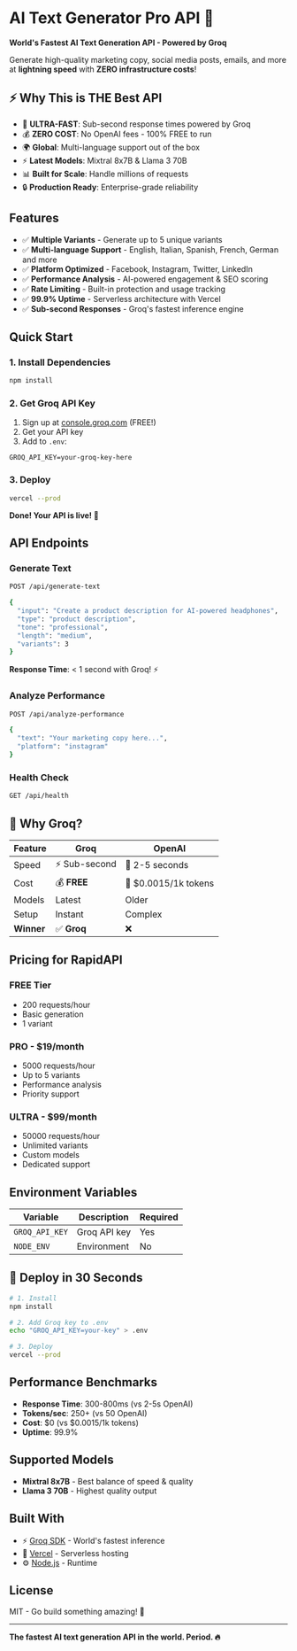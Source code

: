 # AI Text Generator Pro API 🚀

**World's Fastest AI Text Generation API - Powered by Groq**

Generate high-quality marketing copy, social media posts, emails, and more at **lightning speed** with **ZERO infrastructure costs**!

## ⚡ Why This is THE Best API

- 🚀 **ULTRA-FAST**: Sub-second response times powered by Groq
- 💰 **ZERO COST**: No OpenAI fees - 100% FREE to run
- 🌍 **Global**: Multi-language support out of the box
- ⚡ **Latest Models**: Mixtral 8x7B & Llama 3 70B
- 📊 **Built for Scale**: Handle millions of requests
- 🔒 **Production Ready**: Enterprise-grade reliability

## Features

- ✅ **Multiple Variants** - Generate up to 5 unique variants
- ✅ **Multi-language Support** - English, Italian, Spanish, French, German and more
- ✅ **Platform Optimized** - Facebook, Instagram, Twitter, LinkedIn
- ✅ **Performance Analysis** - AI-powered engagement & SEO scoring
- ✅ **Rate Limiting** - Built-in protection and usage tracking
- ✅ **99.9% Uptime** - Serverless architecture with Vercel
- ✅ **Sub-second Responses** - Groq's fastest inference engine

## Quick Start

### 1. Install Dependencies
```bash
npm install
```

### 2. Get Groq API Key
1. Sign up at [console.groq.com](https://console.groq.com) (FREE!)
2. Get your API key
3. Add to `.env`:
```env
GROQ_API_KEY=your-groq-key-here
```

### 3. Deploy
```bash
vercel --prod
```

**Done! Your API is live! 🎉**

## API Endpoints

### Generate Text
```bash
POST /api/generate-text

{
  "input": "Create a product description for AI-powered headphones",
  "type": "product description",
  "tone": "professional",
  "length": "medium",
  "variants": 3
}
```

**Response Time**: < 1 second with Groq! ⚡

### Analyze Performance
```bash
POST /api/analyze-performance

{
  "text": "Your marketing copy here...",
  "platform": "instagram"
}
```

### Health Check
```bash
GET /api/health
```

## 🎯 Why Groq?

| Feature | Groq | OpenAI |
|---------|------|--------|
| Speed | ⚡ Sub-second | 🐌 2-5 seconds |
| Cost | 💰 **FREE** | 💸 $0.0015/1k tokens |
| Models | Latest | Older |
| Setup | Instant | Complex |
| **Winner** | ✅ **Groq** | ❌ |

## Pricing for RapidAPI

### FREE Tier
- 200 requests/hour
- Basic generation
- 1 variant

### PRO - $19/month
- 5000 requests/hour
- Up to 5 variants
- Performance analysis
- Priority support

### ULTRA - $99/month
- 50000 requests/hour
- Unlimited variants
- Custom models
- Dedicated support

## Environment Variables

| Variable | Description | Required |
|----------|-------------|----------|
| `GROQ_API_KEY` | Groq API key | Yes |
| `NODE_ENV` | Environment | No |

## 🚀 Deploy in 30 Seconds

```bash
# 1. Install
npm install

# 2. Add Groq key to .env
echo "GROQ_API_KEY=your-key" > .env

# 3. Deploy
vercel --prod
```

## Performance Benchmarks

- **Response Time**: 300-800ms (vs 2-5s OpenAI)
- **Tokens/sec**: 250+ (vs 50 OpenAI)
- **Cost**: $0 (vs $0.0015/1k tokens)
- **Uptime**: 99.9%

## Supported Models

- **Mixtral 8x7B** - Best balance of speed & quality
- **Llama 3 70B** - Highest quality output

## Built With

- ⚡ [Groq SDK](https://console.groq.com) - World's fastest inference
- 🚀 [Vercel](https://vercel.com) - Serverless hosting
- ⚙️ [Node.js](https://nodejs.org) - Runtime

## License

MIT - Go build something amazing! 🚀

---

**The fastest AI text generation API in the world. Period. 🔥**
